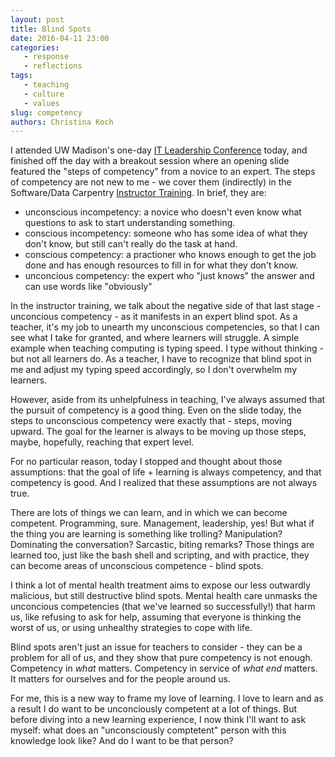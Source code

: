 ```yaml
---
layout: post
title: Blind Spots
date: 2016-04-11 23:00
categories: 
   - response
   - reflections
tags: 
   - teaching
   - culture
   - values
slug: competency
authors: Christina Koch
---
```


I attended UW Madison's one-day [IT Leadership Conference](https://itlc.it.wisc.edu/) 
today, and finished off the day with a breakout session 
where an opening slide featured the "steps of 
competency" from a novice to an expert.  The steps of competency
 are not new to me - we cover them (indirectly) 
in the Software/Data Carpentry [Instructor Training](http://swcarpentry.github.io/instructor-training/).  In brief, they are: 

* unconscious incompetency: a novice who doesn't even know what questions 
to ask to start understanding something. 
* conscious incompetency: someone who has some idea of what they don't know, but 
still can't really do the task at hand.  
* conscious competency: a practioner who knows enough to get the job done 
and has enough resources to fill in for what they don't know. 
* unconcious competency: the expert who "just knows" the answer and can 
use words like "obviously"

In the instructor training, we 
talk about the negative side of that last stage - unconcious competency - 
as it manifests in an expert blind spot.  As a teacher, it's my job to 
unearth my unconscious competencies, so that I can see what I take 
for granted, and where learners will struggle.  A simple example when 
teaching computing is typing speed.  I type without thinking - but not 
all learners do.  As a teacher, I have to recognize that blind spot in me 
and adjust my typing speed accordingly, so I don't overwhelm my learners.  

However, aside from its unhelpfulness in teaching, 
I've always assumed that the pursuit of competency is a good thing.  Even 
on the slide today, 
the steps to unconscious competency were exactly that - steps, moving 
upward.  The goal for the learner is always to be moving up those 
steps, maybe, hopefully, reaching that expert level.  

For no particular reason, today I stopped and thought about those assumptions: 
that the goal of life + learning is always competency, 
and that competency is good.  And I realized that these assumptions are not always 
true.  

There are lots of things we can learn, and in which we can 
become competent.  Programming, sure.  Management, leadership, yes!  But
what if the thing you 
are learning is something like trolling?  Manipulation?  Dominating 
the conversation?  Sarcastic, biting remarks?  Those things are learned too, 
just like the bash shell and scripting, and with practice, they can become 
areas of unconscious competence - blind spots.  

I think a lot of 
mental health treatment 
aims to expose our less outwardly malicious, but still destructive blind spots.  Mental 
health care 
unmasks the unconcious competencies (that 
we've learned so successfully!) that harm us, like refusing to ask 
for help, assuming that everyone is thinking the worst of us, or using unhealthy 
strategies to cope with life.  

Blind spots aren't just an issue for teachers to consider - they can be a problem 
for all of us, and they show that pure competency is not enough.  Competency 
in *what* matters.  Competency in service of *what end* matters.  It matters 
for ourselves and for the people around us.  

For me, this is a new way to frame my love of learning.  I love to learn and 
as a result I do want to be unconciously 
competent at a lot of things.  But before diving into a new learning experience, 
I now think I'll want to ask myself: what does an "unconsciously comptetent" person 
with this knowledge look like?  And do I want to be that person?  